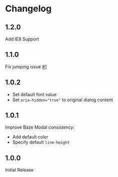 # Changelog

## 1.2.0

Add IE8 Support

## 1.1.0

Fix jumping issue [#1](https://github.com/ImBobby/baze-modal/issues/1)

## 1.0.2

- Set default font value
- Set `aria-hidden="true"` to original dialog content

## 1.0.1

Improve Baze Modal consistency:
- Add default color
- Specify default `line-height`

## 1.0.0

Initial Release